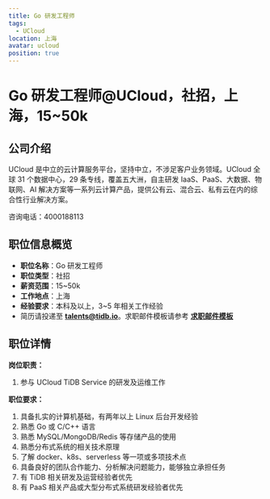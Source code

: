 ```yaml
---
title: Go 研发工程师
tags:
  - UCloud
location: 上海
avatar: ucloud
position: true
---
```


# Go 研发工程师@UCloud，社招，上海，15~50k


## 公司介绍

UCloud 是中立的云计算服务平台，坚持中立，不涉足客户业务领域。UCloud 全球 31 个数据中心，29 条专线，覆盖五大洲，自主研发 IaaS、PaaS、大数据、物联网、AI 解决方案等一系列云计算产品，提供公有云、混合云、私有云在内的综合性行业解决方案。

咨询电话：4000188113

## 职位信息概览

- **职位名称**：Go 研发工程师
- **职位类型**：社招
- **薪资范围**：15~50k
- **工作地点**：上海
- **经验要求**：本科及以上，3~5 年相关工作经验
- 简历请投递至 <a mailto="talents@tidb.io">**talents@tidb.io**</a>。求职邮件模板请参考 **[求职邮件模板](https://asktug.com/t/topic/62932)**

## 职位详情

**岗位职责：**

1. 参与 UCloud TiDB Service 的研发及运维工作

**职位要求：**

1. 具备扎实的计算机基础，有两年以上 Linux 后台开发经验
2. 熟悉 Go 或 C/C++ 语言
3. 熟悉 MySQL/MongoDB/Redis 等存储产品的使用
4. 熟悉分布式系统的相关技术原理
5. 了解 docker、k8s、serverless 等一项或多项技术点
6. 具备良好的团队合作能力、分析解决问题能力，能够独立承担任务
7. 有 TiDB 相关研发及运营经验者优先
8. 有 PaaS 相关产品或大型分布式系统研发经验者优先
